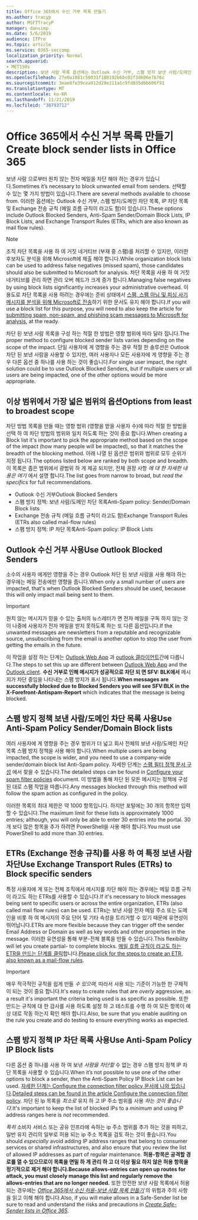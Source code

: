 ```yaml
---
title: Office 365에서 수신 거부 목록 만들기
ms.author: tracyp
author: MSFTTracyP
manager: dansimp
ms.date: 5/6/2019
audience: ITPro
ms.topic: article
ms.service: O365-seccomp
localization_priority: Normal
search.appverid:
- MET150s
description: 보낸 사람 목록 옵션에는 Outlook 수신 거부, 스팸 방지 보낸 사람/도메인 차단 목록, IP 차단 목록 및 ETRs (Exchange 전송 규칙)가 메일 흐름 규칙이 라고도 합니다.
ms.openlocfilehash: 27e0a1881c50031f180192b6bc02f3d606e7b76c
ms.sourcegitcommit: 3eae8fe39cea912d29e211a1c9fd035d6b606f91
ms.translationtype: MT
ms.contentlocale: ko-KR
ms.lasthandoff: 11/21/2019
ms.locfileid: "38793712"
---
```

# <a name="create-block-sender-lists-in-office-365"></a><span data-ttu-id="e9afb-103">Office 365에서 수신 거부 목록 만들기</span><span class="sxs-lookup"><span data-stu-id="e9afb-103">Create block sender lists in Office 365</span></span>

<span data-ttu-id="e9afb-104">보낸 사람 으로부터 원치 않는 전자 메일을 차단 해야 하는 경우가 있습니다.</span><span class="sxs-lookup"><span data-stu-id="e9afb-104">Sometimes it’s necessary to block unwanted email from senders.</span></span> <span data-ttu-id="e9afb-105">선택할 수 있는 몇 가지 방법이 있습니다.</span><span class="sxs-lookup"><span data-stu-id="e9afb-105">There are several methods available to choose from.</span></span> <span data-ttu-id="e9afb-106">이러한 옵션에는 Outlook 수신 거부, 스팸 방지/도메인 차단 목록, IP 차단 목록 및 Exchange 전송 규칙 (메일 흐름 규칙이 라고도 함)이 있습니다.</span><span class="sxs-lookup"><span data-stu-id="e9afb-106">These options include Outlook Blocked Senders, Anti-Spam Sender/Domain Block Lists, IP Block Lists, and Exchange Transport Rules (ETRs, which are also known as mail flow rules).</span></span>

> [!NOTE]
> <span data-ttu-id="e9afb-107">조직 차단 목록을 사용 하 여 거짓 네거티브 (부재 중 스팸)를 처리할 수 있지만, 이러한 후보자도 분석을 위해 Microsoft에 제출 해야 합니다.</span><span class="sxs-lookup"><span data-stu-id="e9afb-107">While organization block lists can be used to address false negatives (missed spam), those candidates should also be submitted to Microsoft for analysis.</span></span> <span data-ttu-id="e9afb-108">차단 목록을 사용 하 여 거짓 네거티브를 관리 하면 관리 오버 헤드가 크게 증가 합니다.</span><span class="sxs-lookup"><span data-stu-id="e9afb-108">Managing false negatives by using block lists significantly increases your administrative overhead.</span></span> <span data-ttu-id="e9afb-109">이 용도로 차단 목록을 사용 하려는 경우에는 준비 상태에서 [스팸, 스팸 아님 및 피싱 사기 메시지를 분석을 위해 Microsoft로 전송](https://docs.microsoft.com/office365/SecurityCompliance/submit-spam-non-spam-and-phishing-scam-messages-to-microsoft-for-analysis)하기 위한 문서도 유지 해야 합니다.</span><span class="sxs-lookup"><span data-stu-id="e9afb-109">If you will use a block list for this purpose, you will need to also keep the article for [submitting spam, non-spam, and phishing scam messages to Microsoft for analysis](https://docs.microsoft.com/office365/SecurityCompliance/submit-spam-non-spam-and-phishing-scam-messages-to-microsoft-for-analysis), at the ready.</span></span>

<span data-ttu-id="e9afb-110">차단 된 보낸 사람 목록을 구성 하는 적절 한 방법은 영향 범위에 따라 달라 집니다.</span><span class="sxs-lookup"><span data-stu-id="e9afb-110">The proper method to configure blocked sender lists varies depending on the scope of the impact.</span></span> <span data-ttu-id="e9afb-111">단일 사용자에 게 영향을 주는 경우 적절 한 솔루션은 Outlook 차단 된 보낸 사람을 사용할 수 있지만, 여러 사용자나 모든 사용자에 게 영향을 주는 경우 다른 옵션 중 하나를 사용 하는 것이 좋습니다.</span><span class="sxs-lookup"><span data-stu-id="e9afb-111">For single user impact, the right solution could be to use Outlook Blocked Senders, but if multiple users or all users are being impacted, one of the other options would be more appropriate.</span></span>

## <a name="options-from-least-to-broadest-scope"></a><span data-ttu-id="e9afb-112">이상 범위에서 가장 넓은 범위의 옵션</span><span class="sxs-lookup"><span data-stu-id="e9afb-112">Options from least to broadest scope</span></span>

<span data-ttu-id="e9afb-113">차단 방법 목록을 만들 때는 영향 범위 (영향을 받을 사용자 수)에 따라 적절 한 방법을 선택 하 여 차단 방법의 범위와 일치 하도록 하는 것이 중요 합니다.</span><span class="sxs-lookup"><span data-stu-id="e9afb-113">When creating a Block list it's important to pick the appropriate method based on the scope of the impact (how many people will be impacted), so that it matches the breadth of the blocking method.</span></span> <span data-ttu-id="e9afb-114">아래 나열 된 옵션은 범위와 범위로 모두 순위가 지정 됩니다.</span><span class="sxs-lookup"><span data-stu-id="e9afb-114">The options listed below are ranked by both scope and breadth.</span></span> <span data-ttu-id="e9afb-115">이 목록은 좁은 범위에서 광범위 하 게 제공 되지만, 전체 권장 사항 *에 대 한 자세한 내용은 여기* 에서 설명 합니다.</span><span class="sxs-lookup"><span data-stu-id="e9afb-115">The list goes from narrow to broad, but *read the specifics* for full recommendations.</span></span>

- <span data-ttu-id="e9afb-116">Outlook 수신 거부</span><span class="sxs-lookup"><span data-stu-id="e9afb-116">Outlook Blocked Senders</span></span>
- <span data-ttu-id="e9afb-117">스팸 방지 정책: 보낸 사람/도메인 차단 목록</span><span class="sxs-lookup"><span data-stu-id="e9afb-117">Anti-Spam policy: Sender/Domain Block lists</span></span>
- <span data-ttu-id="e9afb-118">Exchange 전송 규칙 (메일 흐름 규칙이 라고도 함)</span><span class="sxs-lookup"><span data-stu-id="e9afb-118">Exchange Transport Rules (ETRs also called mail-flow rules)</span></span>
- <span data-ttu-id="e9afb-119">스팸 방지 정책: IP 차단 목록</span><span class="sxs-lookup"><span data-stu-id="e9afb-119">Anti-Spam policy: IP Block Lists</span></span>

## <a name="use-outlook-blocked-senders"></a><span data-ttu-id="e9afb-120">Outlook 수신 거부 사용</span><span class="sxs-lookup"><span data-stu-id="e9afb-120">Use Outlook Blocked Senders</span></span>

<span data-ttu-id="e9afb-121">소수의 사용자 에게만 영향을 주는 경우 Outlook 차단 된 보낸 사람을 사용 해야 하는 경우에는 메일 전송에만 영향을 줍니다.</span><span class="sxs-lookup"><span data-stu-id="e9afb-121">When only a small number of users are impacted, that's when Outlook Blocked Senders should be used, because this will only impact mail being sent to them.</span></span>

> [!IMPORTANT]
> <span data-ttu-id="e9afb-122">원치 않는 메시지가 믿을 수 있는 출처의 뉴스레터가 면 전자 메일을 구독 하지 않는 것이 나중에 사용자가 전자 메일을 받지 못하도록 하는 또 다른 옵션입니다.</span><span class="sxs-lookup"><span data-stu-id="e9afb-122">If the unwanted messages are newsletters from a reputable and recognizable source, unsubscribing from the email is another option to stop the user from getting the emails in the future.</span></span>

<span data-ttu-id="e9afb-123">이 작업을 설정 하는 단계는 [Outlook Web App](https://support.office.com/article/block-or-allow-junk-email-settings-48c9f6f7-2309-4f95-9a4d-de987e880e46) 과 [outlook 클라이언트](https://support.office.com/article/overview-of-the-junk-email-filter-5ae3ea8e-cf41-4fa0-b02a-3b96e21de089)간에 다릅니다.</span><span class="sxs-lookup"><span data-stu-id="e9afb-123">The steps to set this up are different between [Outlook Web App](https://support.office.com/article/block-or-allow-junk-email-settings-48c9f6f7-2309-4f95-9a4d-de987e880e46) and the [Outlook client](https://support.office.com/article/overview-of-the-junk-email-filter-5ae3ea8e-cf41-4fa0-b02a-3b96e21de089).</span></span> <span data-ttu-id="e9afb-124">**수신 거부로 인해 메시지가 성공적으로 차단 되 면 SFV: BLK에서** 메시지가 차단 중임을 나타내는 스팸 방지가 표시 됩니다.</span><span class="sxs-lookup"><span data-stu-id="e9afb-124">**When messages are successfully blocked due to Blocked Senders you will see SFV:BLK in the X-Forefront-Antispam-Report** which indicates that the message is being blocked.</span></span>

## <a name="use-anti-spam-policy-senderdomain-block-lists"></a><span data-ttu-id="e9afb-125">스팸 방지 정책 보낸 사람/도메인 차단 목록 사용</span><span class="sxs-lookup"><span data-stu-id="e9afb-125">Use Anti-Spam Policy Sender/Domain Block lists</span></span>

<span data-ttu-id="e9afb-126">여러 사용자에 게 영향을 주는 경우 범위가 더 넓고 회사 전체의 보낸 사람/도메인 차단 목록 스팸 방지 정책을 사용 해야 합니다.</span><span class="sxs-lookup"><span data-stu-id="e9afb-126">When multiple users are being impacted, the scope is wider, and you need to use a company-wide sender/domain block list Anti-Spam policy.</span></span> <span data-ttu-id="e9afb-127">자세한 단계는 [스팸 필터 정책 문서 구성](https://docs.microsoft.com/office365/securitycompliance/configure-your-spam-filter-policies) 에서 찾을 수 있습니다.</span><span class="sxs-lookup"><span data-stu-id="e9afb-127">The detailed steps can be found in [Configure your spam filter policies](https://docs.microsoft.com/office365/securitycompliance/configure-your-spam-filter-policies) document.</span></span> <span data-ttu-id="e9afb-128">이 방법을 통해 차단 된 모든 메시지는 정책에 구성 된 대로 스팸 작업을 따릅니다.</span><span class="sxs-lookup"><span data-stu-id="e9afb-128">Any messages blocked through this method will follow the spam action as configured in the policy.</span></span>

<span data-ttu-id="e9afb-129">이러한 목록의 최대 제한은 약 1000 항목입니다. 하지만 포털에는 30 개의 항목만 입력할 수 있습니다.</span><span class="sxs-lookup"><span data-stu-id="e9afb-129">The maximum limit for these lists is approximately 1000 entries; although, you will only be able to enter 30 entries into the portal.</span></span> <span data-ttu-id="e9afb-130">30 개 보다 많은 항목을 추가 하려면 PowerShell을 사용 해야 합니다.</span><span class="sxs-lookup"><span data-stu-id="e9afb-130">You must use PowerShell to add more than 30 entries.</span></span>

## <a name="use-exchange-transport-rules-etrs-to-block-specific-senders"></a><span data-ttu-id="e9afb-131">ETRs (Exchange 전송 규칙)를 사용 하 여 특정 보낸 사람 차단</span><span class="sxs-lookup"><span data-stu-id="e9afb-131">Use Exchange Transport Rules (ETRs) to Block specific senders</span></span>

<span data-ttu-id="e9afb-132">특정 사용자에 게 또는 전체 조직에서 메시지를 차단 해야 하는 경우에는 메일 흐름 규칙이 라고도 하는 ETRs를 사용할 수 있습니다.</span><span class="sxs-lookup"><span data-stu-id="e9afb-132">If it's necessary to block messages being sent to specific users or across the entire organization, ETRs (also called mail flow rules) can be used.</span></span> <span data-ttu-id="e9afb-133">ETRs는 보낸 사람 전자 메일 주소 또는 도메인을 비롯 하 여 메시지의 주요 단어 및 기타 속성을 트리거할 수 있기 때문에 유연성이 뛰어납니다.</span><span class="sxs-lookup"><span data-stu-id="e9afb-133">ETRs are more flexible because they can trigger off the sender Email Address or Domain as well as key words and other properties  in the message.</span></span> <span data-ttu-id="e9afb-134">이러한 유연성을 통해 부분-전체 블록을 만들 수 있습니다.</span><span class="sxs-lookup"><span data-stu-id="e9afb-134">This flexibility will let you create partial- to complete blocks.</span></span> <span data-ttu-id="e9afb-135">[메일 흐름 규칙이 라고도 하는 ETR을 만드는 단계를 클릭](https://docs.microsoft.com/office365/SecurityCompliance/use-mail-flow-rules-to-set-the-spam-confidence-level-scl-in-messages)합니다.</span><span class="sxs-lookup"><span data-stu-id="e9afb-135">[Please click for the steps to create an ETR, also known as a mail-flow rules](https://docs.microsoft.com/office365/SecurityCompliance/use-mail-flow-rules-to-set-the-spam-confidence-level-scl-in-messages).</span></span>

> [!IMPORTANT]
> <span data-ttu-id="e9afb-136">매우 적극적인 규칙을 쉽게 만들 *수 있으며,* 따라서 사용 되는 기준이 가능한 한 구체적이 되는 것이 중요 합니다.</span><span class="sxs-lookup"><span data-stu-id="e9afb-136">It's easy to create rules that are *overly* aggressive, as a result it's important the criteria being used is as specific as possible.</span></span> <span data-ttu-id="e9afb-137">또한 만드는 규칙에 대 한 감사를 사용 하도록 설정 하 고 테스트를 수행 하 여 모든 항목이 예상 대로 작동 하는지 확인 해야 합니다.</span><span class="sxs-lookup"><span data-stu-id="e9afb-137">Also, be sure that you enable auditing on the rule you create and do testing to ensure everything works as expected.</span></span>

## <a name="use-anti-spam-policy-ip-block-lists"></a><span data-ttu-id="e9afb-138">스팸 방지 정책 IP 차단 목록 사용</span><span class="sxs-lookup"><span data-stu-id="e9afb-138">Use Anti-Spam Policy IP Block lists</span></span>

<span data-ttu-id="e9afb-139">다른 옵션 중 하나를 사용 하 여 보낸 *사람을 차단할* 수 없는 경우 스팸 방지 정책 IP 차단 목록을 사용할 수 있습니다.</span><span class="sxs-lookup"><span data-stu-id="e9afb-139">When it’s not possible to use one of the other options to block a sender, *then* the Anti-Spam Policy IP Block List can be used.</span></span> <span data-ttu-id="e9afb-140">[자세한 단계는 Configure the connection filter policy 문서에 나와 있습니다](https://docs.microsoft.com/office365/securitycompliance/configure-the-connection-filter-policy).</span><span class="sxs-lookup"><span data-stu-id="e9afb-140">[Detailed steps can be found in the article Configure the connection filter policy](https://docs.microsoft.com/office365/securitycompliance/configure-the-connection-filter-policy).</span></span> <span data-ttu-id="e9afb-141">차단 된 Ip 목록을 *최소로* 유지 하 고 IP 주소 범위를 사용 *하는 것이 좋습니다.*</span><span class="sxs-lookup"><span data-stu-id="e9afb-141">It's important to keep the list of blocked IPs to a *minimum* and using IP address ranges here is *not* recommended.</span></span>

<span data-ttu-id="e9afb-142">*특히* 소비자 서비스 또는 공유 인프라에 속하는 ip 주소 범위를 추가 하는 것을 피하고, 일반 유지 관리의 일부로 허용 되는 ip 주소 목록을 검토 하는 것이 좋습니다.</span><span class="sxs-lookup"><span data-stu-id="e9afb-142">You should *especially* avoid adding IP address ranges that belong to consumer services or shared infrastructures, and also ensure that you review the list of allowed IP addresses as part of regular maintenance.</span></span> <span data-ttu-id="e9afb-143">**허용-항목은 공격할 경로를 열 수 있으므로이 목록을 면밀 하 게 관리 하 고 더 이상 필요 하지 않은 허용 항목을 정기적으로 제거 해야 합니다.**</span><span class="sxs-lookup"><span data-stu-id="e9afb-143">**Because allows-entries can open up routes for attack, you must closely manage this list and regularly remove the allows-entries that are no longer needed.**</span></span> <span data-ttu-id="e9afb-144">또한 안전한 보낸 사람 목록에서 허용 되는 경우에는 *[Office 365에서 수신 허용-보낸 사람 목록 만들기](create-safe-sender-lists-in-office-365.md)* 의 위험과 주의 사항을 읽고 이해 해야 합니다.</span><span class="sxs-lookup"><span data-stu-id="e9afb-144">Also, if you will make allows in a Safe-Sender list be sure to read and understand the risks and precautions in *[Create Safe-Sender lists in Office 365](create-safe-sender-lists-in-office-365.md)*.</span></span>
